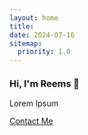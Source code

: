 ```yaml
---
layout: home
title: 
date: 2024-07-16 
sitemap:
  priority: 1.0
---
```

### Hi, I'm Reems 👋
Lorem Ipsum

<a href="/contact.html" class="highlighted">Contact Me</a>
